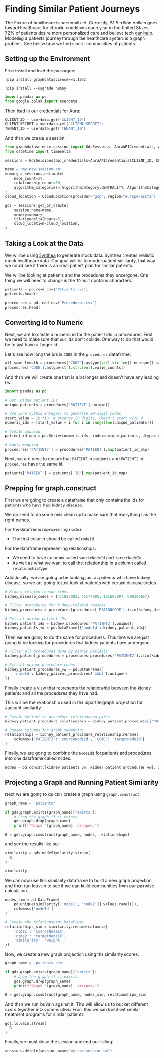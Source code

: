 # Finding Similar Patient Journeys

The Future of healthcare is personalized. Currently, $1.5 trillion dollars goes toward healthcare for chronic conditions each year in the United States. 72% of patients desire more personalized care and believe tech [can help](https://rendia.com/resources/insights/what-patients-want-personalized-healthcare-experiences/?utm_source=chatgpt.com). Modeling a patients journey through the healthcare system is a graph problem. See below how we find similar communities of patients. 

## Setting up the Environment

First install and load the packages:

```
!pip install graphdatascience==1.15a2
```

```
!pip install --upgrade numpy
```

```python
import pandas as pd
from google.colab import userdata
```

Then load in our credentials for Aura:

```python
CLIENT_ID = userdata.get("CLIENT_ID")
CLIENT_SECRET = userdata.get("CLIENT_SECRET")
TENANT_ID = userdata.get("TENANT_ID")
```

And then we create a session:

```python
from graphdatascience.session import GdsSessions, AuraAPICredentials, AlgorithmCategory, CloudLocation
from datetime import timedelta

sessions = GdsSessions(api_credentials=AuraAPICredentials(CLIENT_ID, CLIENT_SECRET, TENANT_ID))

name = "my-new-session-sm"
memory = sessions.estimate(
    node_count=20,
    relationship_count=50,
    algorithm_categories=[AlgorithmCategory.CENTRALITY, AlgorithmCategory.NODE_EMBEDDING],
)
cloud_location = CloudLocation(provider="gcp", region="europe-west1")

gds = sessions.get_or_create(
    session_name=name,
    memory=memory,
    ttl=timedelta(hours=5),
    cloud_location=cloud_location,
)
```

## Taking a Look at the Data

We will be using [Synthea](https://synthetichealth.github.io/synthea/) to generate mock data. Synthea creates realistic mock healthcare data. Our goal will be to model patient similarity, that way we could see if there is an ideal patient plan for similar patients.

We will be looking at patients and the procedures they undergone. One thing we will need to change is the `ID` as it contains characters.

```python
patients = pd.read_csv("Patients.csv")
patients.head()

procedures = pd.read_csv("Procedures.csv")
procedures.head()
```

## Converting Id to Numeric

Next, we are to create a numeric id for the patient ids in procedures. First we need to make sure that our ids don't collide. One way to do that would be to just have a longer id.

Let's see how long the ids in `CODE` in the `procedures` dataframe:

```python
all_same_length = procedures['CODE'].astype(str).str.len().nunique() == 1
procedures['CODE'].astype(str).str.len().value_counts()
```

And then we will create one that is a bit longer and doesn't have any leading 0s.

```python
import pandas as pd

# Get unique patient IDs
unique_patients = procedures['PATIENT'].unique()

# Use pure Python integers to generate 20-digit codes
start_value = 10**18  # ensures 20 digits, doesn't start with 0
numeric_ids = [start_value + i for i in range(len(unique_patients))]

# Create mapping
patient_id_map = pd.Series(numeric_ids, index=unique_patients, dtype='object')

# Apply mapping
procedures['PATIENT2'] = procedures['PATIENT'].map(patient_id_map)
```

Next, we are need to ensure that `PATIENT` in `patients` and `PATIENT2` in `procedures` have the same id.

```python
patients['PATIENT'] = patients['ID'].map(patient_id_map)
```

## Prepping for graph.construct
First we are going to create a dataframe that only contains the ids for patients who have had kidney disease.

We do need to do some mild clean up to make sure that everything has the right names.

For the dataframe representing nodes:
- The first column should be called `nodeId`

For the dataframe representing relationships:
- We need to have columns called `sourceNodeId` and `targetNodeId`
- As well as what we want to call that relationship in a column called `relationshipType`

Additionally, we are going to be looking just at patients who have kidney disease, so we are going to just look at patients with certain disease codes.

```python
# Kidney-related reason codes
kidney_disease_codes = {431857002, 46177005, 161665007, 698306007}

# Filter procedures for kidney-related reasons
kidney_procedures = procedures[procedures['REASONCODE'].isin(kidney_disease_codes)]

# Extract unique patient IDs
kidney_patient_ids = kidney_procedures['PATIENT2'].unique()
kidney_patients_vw = pd.DataFrame({'nodeId': kidney_patient_ids})
```

Then we are going to do the same for procedures. This time we are just going to be looking for procedures that kidney patients have undergone.

```python
# Filter all procedures done by kidney patients
kidney_patient_procedures = procedures[procedures['PATIENT2'].isin(kidney_patient_ids)]

# Extract unique procedure codes
kidney_patient_procedures_vw = pd.DataFrame({
    'nodeId': kidney_patient_procedures['CODE'].unique()
})
```

Finally create a view that represents the relationship between the kidney patients and all the procedures they have had.  

This will be the relationship used in the bipartite graph projection for Jaccard similarity:

```python
# Create patient-to-procedure relationship pairs
kidney_patient_procedure_relationship = kidney_patient_procedures[['PATIENT2', 'CODE']].drop_duplicates()

# Rename columns for graph semantics
relationships = kidney_patient_procedure_relationship.rename(
    columns={'PATIENT2': 'sourceNodeId', 'CODE': 'targetNodeId'}
)
```

Finally, we are going to combine the `NodeId`s for patients and procedures into one dataframe called nodes.

```python
nodes = pd.concat([kidney_patients_vw, kidney_patient_procedures_vw], ignore_index=True)
```

## Projecting a Graph and Running Patient Similarity

Next we are going to quickly create a graph using `graph.construct`.

```python
graph_name = "patients"

if gds.graph.exists(graph_name)["exists"]:
    # Drop the graph if it exists
    gds.graph.drop(graph_name)
    print(f"Graph '{graph_name}' dropped.")

G = gds.graph.construct(graph_name, nodes, relationships)
```

and see the results like so:

```python
similarity = gds.nodeSimilarity.stream(
  G
)

similarity
```

We can now use this similarity dataframe to build a new graph projection and then run louvain to see if we can build communities from our pairwise calculation.

```python
nodes_sim = pd.DataFrame(
    pd.unique(similarity[['node1', 'node2']].values.ravel()),
    columns=['nodeId']
)

# Create the relationships DataFrame
relationships_sim = similarity.rename(columns={
    'node1': 'sourceNodeId',
    'node2': 'targetNodeId',
    'similarity': 'weight'
})
```

Now, we create a new graph projection using the similarity scores:  

```python
graph_name = "patients_sim"

if gds.graph.exists(graph_name)["exists"]:
    # Drop the graph if it exists
    gds.graph.drop(graph_name)
    print(f"Graph '{graph_name}' dropped.")

G = gds.graph.construct(graph_name, nodes_sim, relationships_sim)
```

And then we run louvain against it. This will allow us to bucket different users together into communities. From this we can build out similar treatment programs for similar patients!

```python
gds.louvain.stream(
  G
)
```

Finally, we must close the session and end our billing:

```python
sessions.delete(session_name="my-new-session-sm")
```

